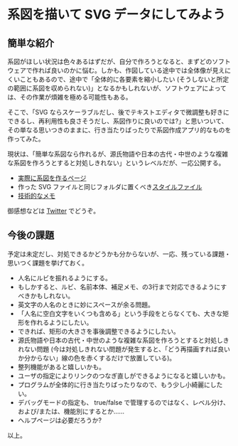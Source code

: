 # 系図を描いて SVG データにしてみよう

## 簡単な紹介
系図がほしい状況は色々あるはずだが、自分で作ろうとなると、まずどのソフトウェアで作れば良いのかに悩む。しかも、作図している途中では全体像が見えにくいこともあるので、途中で「全体的に各要素を縮小したい (そうしないと所定の範囲に系図を収められない)」となるかもしれないが、ソフトウェアによっては、その作業が煩雑を極める可能性もある。

そこで、「SVG ならスケーラブルだし、後でテキストエディタで微調整も好きにできるし、再利用性も良さそうだし、系図作りに良いのでは?」と思いついて、その単なる思いつきのままに、行き当たりばったりで系図作成アプリ的なものを作ってみた。

現状は、「簡単な系図なら作れるが、源氏物語や日本の古代・中世のような複雑な系図を作ろうとすると対処しきれない」というレベルだが、一応公開する。

* [実際に系図を作るページ](https://piyo-ko.github.io/pedigree/pedigree.html)
* 作った SVG ファイルと同じフォルダに置くべき[スタイルファイル](https://piyo-ko.github.io/pedigree/pedigree_svg.css)
* [技術的なメモ](https://piyo-ko.github.io/pedigree/attributes.html)

御感想などは [Twitter](https://twitter.com/share?text=@pi__yo__ko%20) でどうぞ。

## 今後の課題

予定は未定だし、対処できるかどうかも分からないが、一応、残っている課題・思いつく課題を挙げておく。

* 人名にルビを振れるようにする。
* もしかすると、ルビ、名前本体、補足メモ、の3行まで対応できるようにすべきかもしれない。
* 英文字の人名のときに妙にスペースが余る問題。
* 「人名に空白文字をいくつも含める」という手段をとらなくても、大きな矩形を作れるようにしたい。
* できれば、矩形の大きさを事後調整できるようにしたい。
* 源氏物語や日本の古代・中世のような複雑な系図を作ろうとすると対処しきれない問題 (今は対処しきれない問題が発生すると、「どう再描画すれば良いか分からない」線の色を赤くするだけで放置している)。
* 整列機能があると嬉しいかも。
* ユーザの指定によりリンクのつなぎ直しができるようになると嬉しいかも。
* プログラムが全体的に行き当たりばったりなので、もう少し小綺麗にしたい。
* デバッグモードの指定も、 true/false で管理するのではなく、レベル分け、および/または、機能別にするとか……
* ヘルプページは必要だろうか?

以上。
